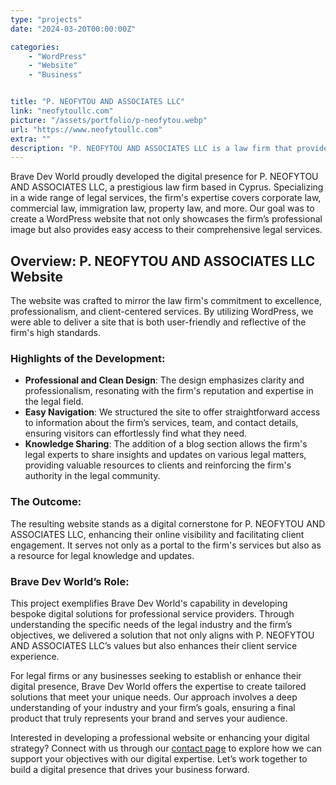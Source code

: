 ```yaml
---
type: "projects"
date: "2024-03-20T00:00:00Z"

categories: 
    - "WordPress"
    - "Website"
    - "Business"


title: "P. NEOFYTOU AND ASSOCIATES LLC"
link: "neofytoullc.com"
picture: "/assets/portfolio/p-neofytou.webp"
url: "https://www.neofytoullc.com"
extra: ""
description: "P. NEOFYTOU AND ASSOCIATES LLC is a law firm that provides legal services and solutions to clients in Cyprus and around the world. Their website, built with WordPress, offers easy access to their range of legal services, including corporate law, banking and finance, real estate, and more. If you're in need of legal assistance, P. NEOFYTOU AND ASSOCIATES LLC is a trusted and reliable source of expertise and advice."
---
```

Brave Dev World proudly developed the digital presence for P. NEOFYTOU AND ASSOCIATES LLC, a prestigious law firm based in Cyprus. Specializing in a wide range of legal services, the firm's expertise covers corporate law, commercial law, immigration law, property law, and more. Our goal was to create a WordPress website that not only showcases the firm’s professional image but also provides easy access to their comprehensive legal services.

## Overview: P. NEOFYTOU AND ASSOCIATES LLC Website
The website was crafted to mirror the law firm's commitment to excellence, professionalism, and client-centered services. By utilizing WordPress, we were able to deliver a site that is both user-friendly and reflective of the firm's high standards.

### Highlights of the Development:
- **Professional and Clean Design**: The design emphasizes clarity and professionalism, resonating with the firm's reputation and expertise in the legal field.
- **Easy Navigation**: We structured the site to offer straightforward access to information about the firm’s services, team, and contact details, ensuring visitors can effortlessly find what they need.
- **Knowledge Sharing**: The addition of a blog section allows the firm's legal experts to share insights and updates on various legal matters, providing valuable resources to clients and reinforcing the firm's authority in the legal community.

### The Outcome:
The resulting website stands as a digital cornerstone for P. NEOFYTOU AND ASSOCIATES LLC, enhancing their online visibility and facilitating client engagement. It serves not only as a portal to the firm's services but also as a resource for legal knowledge and updates.

### Brave Dev World’s Role:
This project exemplifies Brave Dev World's capability in developing bespoke digital solutions for professional service providers. Through understanding the specific needs of the legal industry and the firm’s objectives, we delivered a solution that not only aligns with P. NEOFYTOU AND ASSOCIATES LLC’s values but also enhances their client service experience.

For legal firms or any businesses seeking to establish or enhance their digital presence, Brave Dev World offers the expertise to create tailored solutions that meet your unique needs. Our approach involves a deep understanding of your industry and your firm’s goals, ensuring a final product that truly represents your brand and serves your audience.

Interested in developing a professional website or enhancing your digital strategy? Connect with us through our [contact page](https://vasilkoff.com/contact-us) to explore how we can support your objectives with our digital expertise. Let’s work together to build a digital presence that drives your business forward.